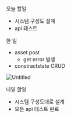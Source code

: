 오늘 할일

- 시스템 구성도 설계
- api 테스트

한 일

- asset post
    - get error 발생
- constractstate CRUD

![Untitled](https://s3-us-west-2.amazonaws.com/secure.notion-static.com/5169b194-d770-4728-a933-03334edd67cf/Untitled.png)

내일 할일

- 시스템 구성도대로 설계
- 모든 api 테스트 완료